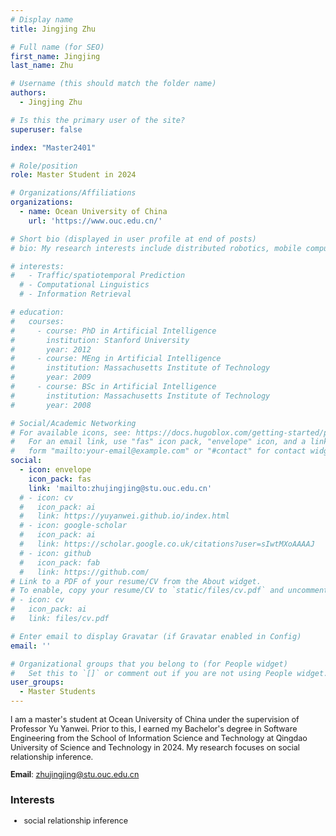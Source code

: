```yaml
---
# Display name
title: Jingjing Zhu

# Full name (for SEO)
first_name: Jingjing
last_name: Zhu

# Username (this should match the folder name)
authors:
  - Jingjing Zhu

# Is this the primary user of the site?
superuser: false

index: "Master2401"

# Role/position
role: Master Student in 2024

# Organizations/Affiliations
organizations:
  - name: Ocean University of China
    url: 'https://www.ouc.edu.cn/'

# Short bio (displayed in user profile at end of posts)
# bio: My research interests include distributed robotics, mobile computing and programmable matter.

# interests:
#   - Traffic/spatiotemporal Prediction
  # - Computational Linguistics
  # - Information Retrieval

# education:
#   courses:
#     - course: PhD in Artificial Intelligence
#       institution: Stanford University
#       year: 2012
#     - course: MEng in Artificial Intelligence
#       institution: Massachusetts Institute of Technology
#       year: 2009
#     - course: BSc in Artificial Intelligence
#       institution: Massachusetts Institute of Technology
#       year: 2008

# Social/Academic Networking
# For available icons, see: https://docs.hugoblox.com/getting-started/page-builder/#icons
#   For an email link, use "fas" icon pack, "envelope" icon, and a link in the
#   form "mailto:your-email@example.com" or "#contact" for contact widget.
social:
  - icon: envelope
    icon_pack: fas
    link: 'mailto:zhujingjing@stu.ouc.edu.cn'
  # - icon: cv
  #   icon_pack: ai
  #   link: https://yuyanwei.github.io/index.html
  # - icon: google-scholar
  #   icon_pack: ai
  #   link: https://scholar.google.co.uk/citations?user=sIwtMXoAAAAJ
  # - icon: github
  #   icon_pack: fab
  #   link: https://github.com/
# Link to a PDF of your resume/CV from the About widget.
# To enable, copy your resume/CV to `static/files/cv.pdf` and uncomment the lines below.
# - icon: cv
#   icon_pack: ai
#   link: files/cv.pdf

# Enter email to display Gravatar (if Gravatar enabled in Config)
email: ''

# Organizational groups that you belong to (for People widget)
#   Set this to `[]` or comment out if you are not using People widget.
user_groups:
  - Master Students
---
```


<div style="font-size: 0.9em;"> <!-- 调小至原字体的90% -->

I am a master\'s student at Ocean University of China under the supervision of Professor Yu Yanwei. Prior to this, I earned my Bachelor\'s degree in Software Engineering from the School of Information Science and Technology at Qingdao University of Science and Technology in 2024. My research focuses on social relationship inference.

**Email**: zhujingjing@stu.ouc.edu.cn
</div>

### Interests
<div style="font-size: 0.9em;"> <!-- 调小至原字体的90% -->

- social relationship inference

</div>

